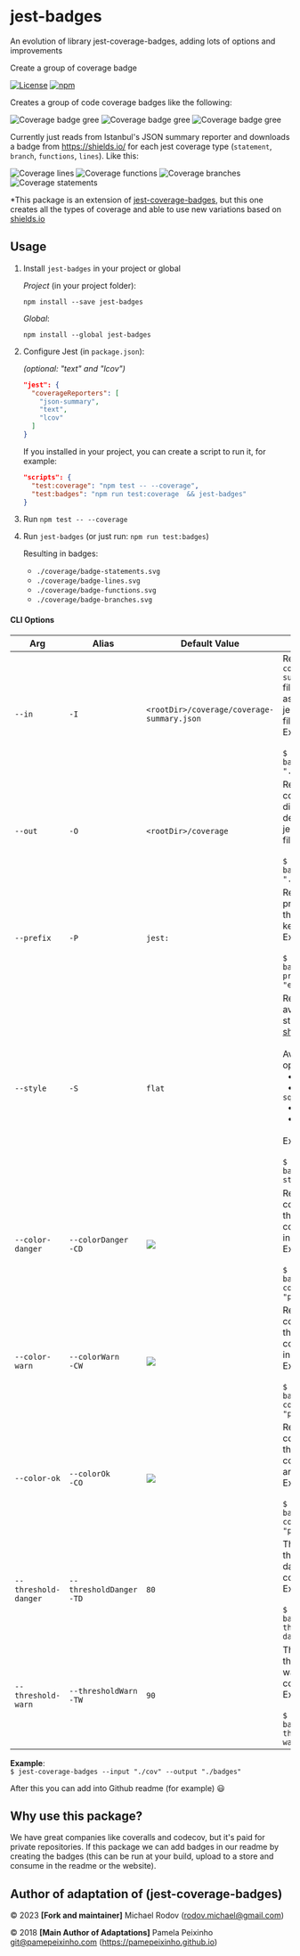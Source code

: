 # jest-badges
An evolution of library jest-coverage-badges, adding lots of options and improvements

Create a group of coverage badge

[![License][license-image]][license-url]
[![npm](https://img.shields.io/npm/dw/jest-badges.svg)](https://www.npmjs.com/package/jest-badges)

[license-url]: https://opensource.org/licenses/MIT
[license-image]: https://img.shields.io/npm/l/jest-coverage-badges.svg

Creates a group of code coverage badges like the following:

![Coverage badge gree][coverage-badge-green] ![Coverage badge gree][coverage-badge-yellow] ![Coverage badge gree][coverage-badge-red]

[coverage-badge-green]: https://img.shields.io/badge/Coverage-100%25-brightgreen.svg
[coverage-badge-yellow]: https://img.shields.io/badge/Coverage-100%25-yellow.svg
[coverage-badge-red]: https://img.shields.io/badge/Coverage-100%25-red.svg

Currently just reads from Istanbul's JSON summary reporter and downloads a badge from https://shields.io/ for each jest coverage type (`statement`, `branch`, `functions`, `lines`). Like this:

![Coverage lines](https://img.shields.io/badge/jest:lines-100-green.svg)
![Coverage functions](https://img.shields.io/badge/jest:functions-100-green.svg)
![Coverage branches](https://img.shields.io/badge/jest:branches-100-green.svg)
![Coverage statements](https://img.shields.io/badge/jest:statements-100-green.svg)


*This package is an extension of [jest-coverage-badges], but this one creates all the types of coverage and able to use new variations based on [shields.io](https://shields.io)

[jest-coverage-badges]:https://www.npmjs.com/package/jest-coverage-badges


## Usage

1. Install `jest-badges` in your project or global

      *Project* (in your project folder):

      ```npm install --save jest-badges```

      *Global*:

      ```npm install --global jest-badges```


2. Configure Jest (in `package.json`):

      _(optional: "text" and "lcov")_

    ```json
    "jest": {
      "coverageReporters": [
        "json-summary", 
        "text",
        "lcov"
      ]
    }
    ```

    If you installed in your project, you can create a script to run it, for example:


    ```json
    "scripts": {
      "test:coverage": "npm test -- --coverage",
      "test:badges": "npm run test:coverage  && jest-badges"
    }
    ```


2. Run `npm test -- --coverage`

3. Run `jest-badges` (or just run: `npm run test:badges`)

    Resulting in badges:
    - `./coverage/badge-statements.svg`
    - `./coverage/badge-lines.svg`
    - `./coverage/badge-functions.svg`
    - `./coverage/badge-branches.svg`

#### CLI Options

| Arg | Alias | Default Value | Info |
| --- | --- | --- | --- |
| `--in` | `-I` | `<rootDir>/coverage/coverage-summary.json` | Refer to `coverage-summary.json` file, defined as default in jest config file. Example: <br/> <br/> `$ npx jest-badges --in "./cov"`|
| `--out` | `-O` | `<rootDir>/coverage` | Refer to coverage directory, defined in jest config file. Example <br/> <br/> `$ npx jest-badges --out "./badges"` |
| `--prefix` | `-P` | `jest:` | Refers to prefix before the badge key value. Example <br/> <br/> `$ npm jest-badges --prefix "example:"` |
| `--style` | `-S` | `flat` | Refers to available styles in [shields.io](https://shields.io/badges).<br/> <br/> Available options: <br/>&nbsp;&nbsp;• `flat`<br/>&nbsp;&nbsp;• `flat-square`<br/>&nbsp;&nbsp;• `plastic`<br/>&nbsp;&nbsp;• `social` <br/><br/>  Examples:<br/> <br/> `$ npx jest-badges --style "flat"` |
| `--color-danger` | `--colorDanger` <br/> `-CD` | ![](https://img.shields.io/badge/red-red?style=flat-square) | Refers to the color when the coverage is in danger. Example <br/> <br/> `$ npm jest-badges --color-danger "pink"` |
| `--color-warn` | `--colorWarn` <br/> `-CW` | ![](https://img.shields.io/badge/yellow-yellow?style=flat-square) | Refers to the color when the coverage is in warning. Example <br/> <br/> `$ npm jest-badges --color-warn "pink"` |
| `--color-ok` | `--colorOk` <br/> `-CO` | ![](https://img.shields.io/badge/brightgreen-brightgreen?style=flat-square) | Refers to the color when the coverage are ok. Example <br/> <br/> `$ npm jest-badges --color-ok "pink"` | 
| `--threshold-danger` | `--thresholdDanger` <br/> `-TD` | `80` | The value of threshold as danger of coverage. Example <br/> <br/> `$ npm jest-badges --threshold-danger 50` |
| `--threshold-warn` | `--thresholdWarn` <br/> `-TW` | `90` | The value of threshold as warning of coverage. Example <br/> <br/> `$ npm jest-badges --threshold-warn 50` |

**Example**:    
  ```$ jest-coverage-badges --input "./cov" --output "./badges"```     


After this you can add into Github readme (for example) :smiley:

## Why use this package?

We have great companies like coveralls and codecov, but it's paid for private repositories. If this package we can add badges in our readme by creating the badges (this can be run at your build, upload to a store and consume in the readme or the website).


## Author of adaptation of (jest-coverage-badges)

© 2023 **[Fork and maintainer]** Michael Rodov (rodov.michael@gmail.com)

© 2018 **[Main Author of Adaptations]** Pamela Peixinho <git@pamepeixinho.com> (https://pamepeixinho.github.io)
